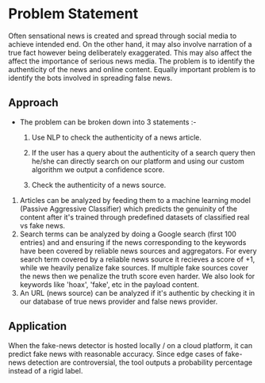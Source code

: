 # Problem Statement

Often sensational news is created and spread through social media to achieve intended end. On the other hand, it may also involve narration of a true fact however being deliberately exaggerated. This may also affect the affect the importance of serious news media. The problem is to identify the authenticity of the news and online content. Equally important problem is to identify the bots involved in spreading false news.

## Approach
* The problem can be broken down into 3 statements :-

    1. Use NLP to check the authenticity of a news article.

    2. If the user has a query about the authenticity of a search query then he/she can directly search on our platform and using our custom algorithm we output a confidence score.

    3. Check the authenticity of a news source.

1. Articles can be analyzed by feeding them to a machine learning model (Passive Aggressive Classifier) which predicts the genuinity of the content after it's trained through predefined datasets of classified real vs fake news.
2. Search terms can be analyzed by doing a Google search (first 100 entries) and and ensuring if the news corresponding to the keywords have been covered by reliable news sources and aggregators. For every search term covered by a reliable news source it recieves a score of +1, while we heavily penalize fake sources. If multiple fake sources cover the news then we penalize the truth score even harder. We also look for keywords like 'hoax', 'fake', etc in the payload content.
3. An URL (news source) can be analyzed if it's authentic by checking it in our database of true news provider and false news provider.

## Application

When the fake-news detector is hosted locally / on a cloud platform, it can predict fake news with reasonable accuracy. Since edge cases of fake-news detection are controversial, the tool outputs a probability percentage instead of a rigid label.


